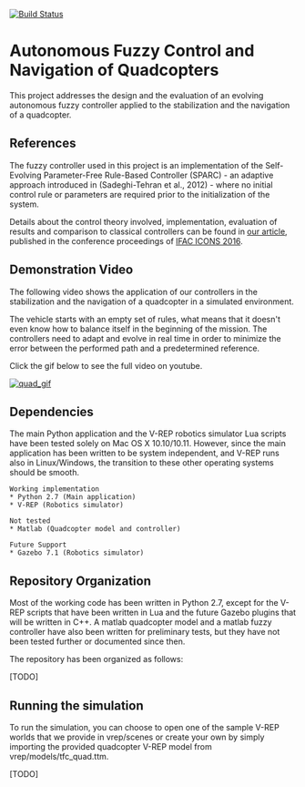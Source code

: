 [![Build Status](https://travis-ci.org/guiccbr/autonomous-fuzzy-quadcopter.svg?branch=master)](https://travis-ci.org/guiccbr/autonomous-fuzzy-quadcopter)

# Autonomous Fuzzy Control and Navigation of Quadcopters #

This project addresses the design and the evaluation of an evolving autonomous
fuzzy controller applied to the stabilization and the navigation of a
quadcopter.

## References ##

The fuzzy controller used in this project is an implementation of the
Self-Evolving Parameter-Free Rule-Based Controller (SPARC) - an adaptive
approach introduced in (Sadeghi-Tehran et al., 2012) - where no initial control
rule or parameters are required prior to the initialization of the system.

Details about the control theory involved, implementation, evaluation of
results and comparison to classical controllers can be found in [our article](
http://www.sciencedirect.com/science/article/pii/S2405896316302889), published
in the conference proceedings of [IFAC ICONS
2016](http://icons2016.univ-reims.fr/).

## Demonstration Video ##

The following video shows the application of our controllers in the
stabilization and the navigation of a quadcopter in a simulated environment.

The vehicle starts with an empty set of rules, what means that it doesn't even
know how to balance itself in the beginning of the mission. The controllers
need to adapt and evolve in real time in order to minimize the error between
the performed path and a predetermined reference.

Click the gif below to see the full video on youtube.

[![quad_gif](https://cloud.githubusercontent.com/assets/10624503/20035289/172f9ac8-a3c5-11e6-82ac-632131724891.gif)](https://www.youtube.com/watch?v=rIEcj6SDO7k)

## Dependencies ##

The main Python application and the V-REP robotics simulator Lua scripts have
been tested solely on Mac OS X 10.10/10.11. However, since the main application
has been written to be system independent, and V-REP runs also in
Linux/Windows, the transition to these other operating systems should be
smooth. 

    Working implementation 
    * Python 2.7 (Main application)
    * V-REP (Robotics simulator)

    Not tested
    * Matlab (Quadcopter model and controller)

    Future Support
    * Gazebo 7.1 (Robotics simulator)

## Repository Organization ##

Most of the working code has been written in Python 2.7, except for the V-REP
scripts that have been written in Lua and the future Gazebo plugins that will
be written in C++. A matlab quadcopter model and a matlab fuzzy controller have
also been written for preliminary tests, but they have not been tested further
or documented since then.

The repository has been organized as follows:

[TODO]

## Running the simulation ##

To run the simulation, you can choose to open one of the sample V-REP worlds
that we provide in vrep/scenes or create your own by simply importing the
provided quadcopter V-REP model from vrep/models/tfc_quad.ttm.

[TODO]

